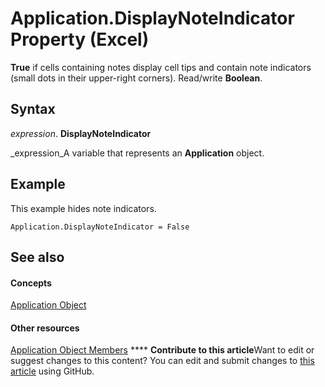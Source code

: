 
# Application.DisplayNoteIndicator Property (Excel)

 **True** if cells containing notes display cell tips and contain note indicators (small dots in their upper-right corners). Read/write **Boolean**.


## Syntax

 _expression_. **DisplayNoteIndicator**

 _expression_A variable that represents an  **Application** object.


## Example

This example hides note indicators.


```
Application.DisplayNoteIndicator = False
```


## See also


#### Concepts


 [Application Object](19b73597-5cf9-4f56-8227-b5211f657f6f.md)
#### Other resources


 [Application Object Members](4cb9ca42-8d07-cc9c-2d80-4eb9a5921e1e.md)
****   **Contribute to this article**Want to edit or suggest changes to this content? You can edit and submit changes to  [this article](https://github.com/jhershey00/VBA_Excel_Test/OpenXMLCon/articles/96d43af3-0ceb-4bc2-ebaf-33cbe3e30a8a.md) using GitHub.

